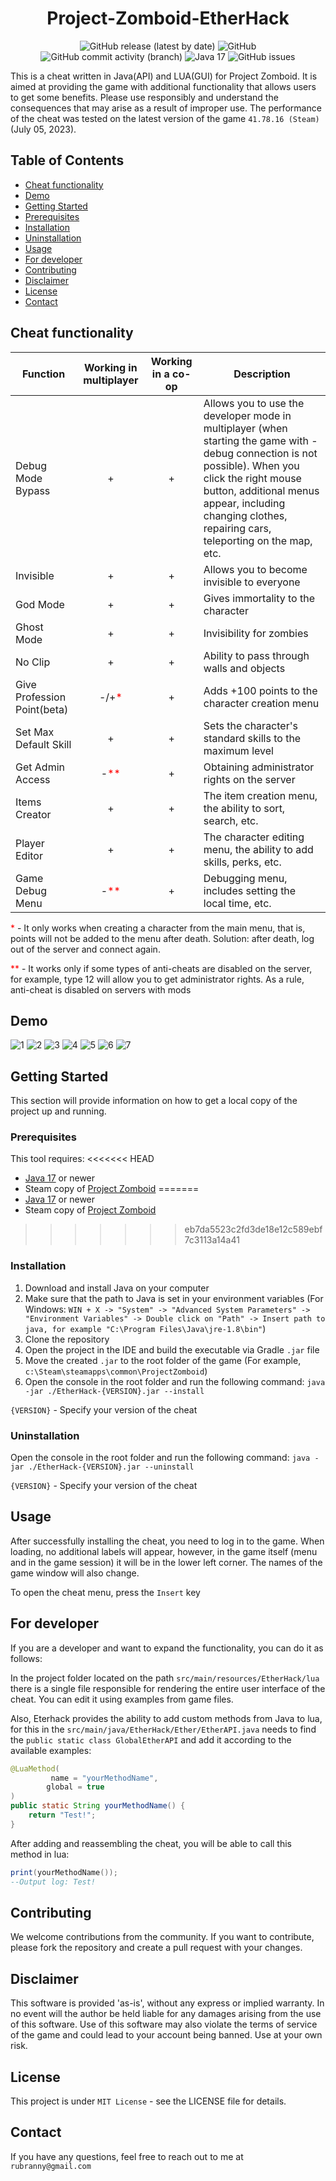 <h1 align="center">Project-Zomboid-EtherHack</h1>
<p align="center">
  <img src="https://img.shields.io/github/v/release/Quzile/Project-Zomboid-EtherHack" alt="GitHub release (latest by date)">
  <img src="https://img.shields.io/github/license/Quzile/Project-Zomboid-EtherHack" alt="GitHub">
  <img src="https://img.shields.io/github/commit-activity/t/Quzile/Project-Zomboid-EtherHack" alt="GitHub commit activity (branch)">
  <img src="https://img.shields.io/badge/Java-17-red" alt="Java 17">
  <img src="https://img.shields.io/github/issues/Quzile/Project-Zomboid-EtherHack" alt="GitHub issues">
</p>

This is a cheat written in Java(API) and LUA(GUI) for Project Zomboid. It is aimed at providing the game with additional functionality that allows users to get some benefits. Please use responsibly and understand the consequences that may arise as a result of improper use.
The performance of the cheat was tested on the latest version of the game `41.78.16 (Steam)` (July 05, 2023).

## Table of Contents
- [Cheat functionality](#cheat-functionality)
- [Demo](#demo)
- [Getting Started](#getting-started)
- [Prerequisites](#prerequisites)
- [Installation](#installation)
- [Uninstallation](#uninstallation)
- [Usage](#usage)
- [For developer](#for-developer)
- [Contributing](#contributing)
- [Disclaimer](#disclaimer)
- [License](#license)
- [Contact](#contact)

## Cheat functionality

| Function                    |        Working in multiplayer        | Working in a co-op  | Description                                                                                                                                                                                                                                                    |
|-----------------------------|:------------------------------------:|:-------------------:|----------------------------------------------------------------------------------------------------------------------------------------------------------------------------------------------------------------------------------------------------------------|
| Debug Mode Bypass           |                  +                   |          +          | Allows you to use the developer mode in multiplayer (when starting the game with -debug connection is not possible). When you click the right mouse button, additional menus appear, including changing clothes, repairing cars, teleporting on the map, etc.  |
| Invisible                   |                  +                   |          +          | Allows you to become invisible to everyone                                                                                                                                                                                                                     |
| God Mode                    |                  +                   |          +          | Gives immortality to the character                                                                                                                                                                                                                             |
| Ghost Mode                  |                  +                   |          +          | Invisibility for zombies                                                                                                                                                                                                                                       |
| No Clip                     |                  +                   |          +          | Ability to pass through walls and objects                                                                                                                                                                                                                      |
| Give Profession Point(beta) | -/+<span style="color:red;">*</span> |          +          | Adds +100 points to the character creation menu                                                                                                                                                                                                                |
| Set Max Default Skill       |                  +                   |          +          | Sets the character's standard skills to the maximum level                                                                                                                                                                                                      |
| Get Admin Access            | -<span style="color:red;">**</span>  |          +          | Obtaining administrator rights on the server                                                                                                                                                                                                                   |
| Items Creator               |                  +                   |          +          | The item creation menu, the ability to sort, search, etc.                                                                                                                                                                                                      |
| Player Editor               |                  +                   |          +          | The character editing menu, the ability to add skills, perks, etc.                                                                                                                                                                                             |
| Game Debug Menu             | -<span style="color:red;">**</span>  |          +          | Debugging menu, includes setting the local time, etc.                                                                                                                                                                                                          |

<span style="color:red;">*</span> - It only works when creating a character from the main menu, that is, points will not be added to the menu after death. Solution: after death, log out of the server and connect again.

<span style="color:red;">**</span> - It works only if some types of anti-cheats are disabled on the server, for example, type 12 will allow you to get administrator rights. As a rule, anti-cheat is disabled on servers with mods

## Demo
![1](demo/1.png)
![2](demo/2.jpg)
![3](demo/3.jpg)
![4](demo/4.jpg)
![5](demo/5.jpg)
![6](demo/6.jpg)
![7](demo/7.jpg)

## Getting Started

This section will provide information on how to get a local copy of the project up and running.

### Prerequisites

This tool requires:
<<<<<<< HEAD

-   [Java 17](https://www.oracle.com/java/technologies/downloads/) or newer
-   Steam copy of [Project Zomboid](https://store.steampowered.com/app/108600/Project_Zomboid/)
=======
- [Java 17](https://www.oracle.com/java/technologies/downloads/) or newer
- Steam copy of [Project Zomboid](https://store.steampowered.com/app/108600/Project_Zomboid/)
>>>>>>> eb7da5523c2fd3de18e12c589ebf7c3113a14a41

### Installation

1. Download and install Java on your computer
2. Make sure that the path to Java is set in your environment variables (For Windows: `WIN + X -> "System" -> "Advanced System Parameters" -> "Environment Variables" -> Double click on "Path" -> Insert path to java, for example "C:\Program Files\Java\jre-1.8\bin"`)
3. Clone the repository
4. Open the project in the IDE and build the executable via Gradle `.jar` file
5. Move the created `.jar` to the root folder of the game (For example, `c:\Steam\steamapps\common\ProjectZomboid`)
6. Open the console in the root folder and run the following command: `java -jar ./EtherHack-{VERSION}.jar --install`

`{VERSION}` - Specify your version of the cheat

### Uninstallation
Open the console in the root folder and run the following command: `java -jar ./EtherHack-{VERSION}.jar --uninstall`

`{VERSION}` - Specify your version of the cheat

## Usage

After successfully installing the cheat, you need to log in to the game. When loading, no additional labels will appear, however, in the game itself (menu and in the game session) it will be in the lower left corner. The names of the game window will also change.

To open the cheat menu, press the `Insert` key

## For developer
If you are a developer and want to expand the functionality, you can do it as follows:

In the project folder located on the path `src/main/resources/EtherHack/lua` there is a single file responsible for rendering the entire user interface of the cheat. You can edit it using examples from game files.

Also, Eterhack provides the ability to add custom methods from Java to lua, for this in the `src/main/java/EtherHack/Ether/EtherAPI.java` needs to find the `public static class GlobalEtherAPI` and add it according to the available examples:

```java
@LuaMethod(
         name = "yourMethodName",
        global = true
)
public static String yourMethodName() {
    return "Test!";
}
```
After adding and reassembling the cheat, you will be able to call this method in lua:

```lua
print(yourMethodName());
--Output log: Test!
```

## Contributing

We welcome contributions from the community. If you want to contribute, please fork the repository and create a pull request with your changes.

## Disclaimer

This software is provided 'as-is', without any express or implied warranty. In no event will the author be held liable for any damages arising from the use of this software. Use of this software may also violate the terms of service of the game and could lead to your account being banned. Use at your own risk.

## License

This project is under `MIT License` - see the LICENSE file for details.

## Contact

If you have any questions, feel free to reach out to me at `rubranny@gmail.com`
